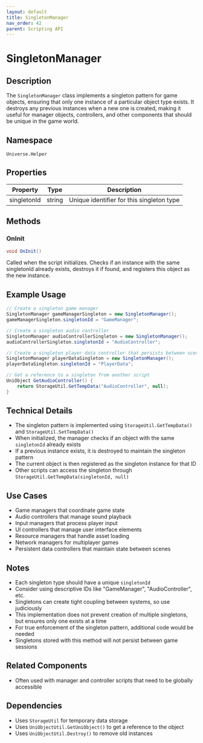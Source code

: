 ```yaml
---
layout: default
title: SingletonManager
nav_order: 42
parent: Scripting API
---
```

# SingletonManager

## Description
The `SingletonManager` class implements a singleton pattern for game objects, ensuring that only one instance of a particular object type exists. It destroys any previous instances when a new one is created, making it useful for manager objects, controllers, and other components that should be unique in the game world.

## Namespace
`Universe.Helper`

## Properties
| Property | Type | Description |
|----------|------|-------------|
| singletonId | string | Unique identifier for this singleton type |

## Methods

### OnInit
```csharp
void OnInit()
```
Called when the script initializes. Checks if an instance with the same singletonId already exists, destroys it if found, and registers this object as the new instance.

## Example Usage
```csharp
// Create a singleton game manager
SingletonManager gameManagerSingleton = new SingletonManager();
gameManagerSingleton.singletonId = "GameManager";

// Create a singleton audio controller
SingletonManager audioControllerSingleton = new SingletonManager();
audioControllerSingleton.singletonId = "AudioController";

// Create a singleton player data controller that persists between scenes
SingletonManager playerDataSingleton = new SingletonManager();
playerDataSingleton.singletonId = "PlayerData";

// Get a reference to a singleton from another script
UniObject GetAudioController() {
    return StorageUtil.GetTempData("AudioController", null);
}
```

## Technical Details
- The singleton pattern is implemented using `StorageUtil.GetTempData()` and `StorageUtil.SetTempData()`
- When initialized, the manager checks if an object with the same `singletonId` already exists
- If a previous instance exists, it is destroyed to maintain the singleton pattern
- The current object is then registered as the singleton instance for that ID
- Other scripts can access the singleton through `StorageUtil.GetTempData(singletonId, null)`

## Use Cases
- Game managers that coordinate game state
- Audio controllers that manage sound playback
- Input managers that process player input
- UI controllers that manage user interface elements
- Resource managers that handle asset loading
- Network managers for multiplayer games
- Persistent data controllers that maintain state between scenes

## Notes
- Each singleton type should have a unique `singletonId`
- Consider using descriptive IDs like "GameManager", "AudioController", etc.
- Singletons can create tight coupling between systems, so use judiciously
- This implementation does not prevent creation of multiple singletons, but ensures only one exists at a time
- For true enforcement of the singleton pattern, additional code would be needed
- Singletons stored with this method will not persist between game sessions

## Related Components
- Often used with manager and controller scripts that need to be globally accessible

## Dependencies
- Uses `StorageUtil` for temporary data storage
- Uses `UniObjectUtil.GetUniObject()` to get a reference to the object
- Uses `UniObjectUtil.Destroy()` to remove old instances

